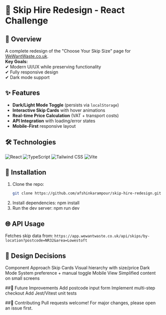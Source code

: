 # 🚛 Skip Hire Redesign - React Challenge

## 📝 Overview
A complete redesign of the "Choose Your Skip Size" page for [WeWantWaste.co.uk](https://wewantwaste.co.uk/).  
**Key Goals:**  
✔ Modern UI/UX while preserving functionality  
✔ Fully responsive design  
✔ Dark mode support  

## ✨ Features
- **Dark/Light Mode Toggle** (persists via `localStorage`)
- **Interactive Skip Cards** with hover animations
- **Real-time Price Calculation** (VAT + transport costs)
- **API Integration** with loading/error states
- **Mobile-First** responsive layout

## 🛠 Technologies
![React](https://img.shields.io/badge/React-18.2-blue?logo=react)
![TypeScript](https://img.shields.io/badge/TypeScript-5.0-blue?logo=typescript)
![Tailwind CSS](https://img.shields.io/badge/Tailwind_CSS-4.1-blue?logo=tailwind-css)
![Vite](https://img.shields.io/badge/Vite-4.4-yellow?logo=vite)

## 🚀 Installation
1. Clone the repo:
   ```bash
   git clone https://github.com/afshinkarampour/skip-hire-redesign.git
2. Install dependencies:
   npm install
3. Run the dev server:
   npm run dev

## 🌐 API Usage
Fetches skip data from:
  `https://app.wewantwaste.co.uk/api/skips/by-location?postcode=NR32&area=Lowestoft`

## 🎨 Design Decisions
Component	  Approach
Skip Cards	Visual hierarchy with size/price
Dark Mode 	System preference + manual toggle
Mobile View	Simplified content on small screens

##📌 Future Improvements
Add postcode input form
Implement multi-step checkout
Add Jest/Vitest unit tests

##🤝 Contributing
Pull requests welcome! For major changes, please open an issue first.
